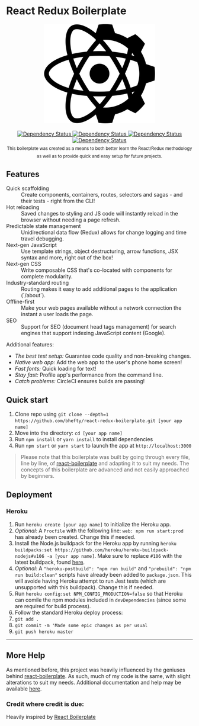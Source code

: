 # React Redux Boilerplate
<div align='center'>
  <img src='https://raw.githubusercontent.com/bhefty/brand/master/assets/react_boilerplate_logo.png' alt='React Redux Boilerplate logo' />
</div>

<br />

<div align='center'>
<!-- Build status -->
<a href='https://circleci.com/gh/bhefty/react-redux-boilerplate' target='_blank'>
  <img src='https://circleci.com/gh/bhefty/react-redux-boilerplate.svg?style=shield' alt='Dependency Status' />
</a>
<!-- Test coverage -->
<a href='https://coveralls.io/github/bhefty/react-redux-boilerplate?branch=master' target='_blank'>
  <img src='https://coveralls.io/repos/github/bhefty/react-redux-boilerplate/badge.svg?branch=master' alt='Dependency Status' />
</a>
<!-- depedency status -->
<a href='https://david-dm.org/bhefty/react-redux-boilerplate' target='_blank'>
  <img src='https://david-dm.org/bhefty/react-redux-boilerplate/status.svg' alt='Dependency Status' />
</a>
<!-- devDepedency status -->
<a href='https://david-dm.org/bhefty/react-redux-boilerplate?type=dev' target='_blank'>
  <img src='https://david-dm.org/bhefty/react-redux-boilerplate/dev-status.svg' alt='Dependency Status' />
</a>
</div>

<div align='center'>
  <sub>This boilerplate was created as a means to both better learn the React/Redux methodology as well as to provide
  quick and easy setup for future projects.</sub>
</div>

## Features


<dl>
  <dt>Quick scaffolding</dt>
  <dd>Create components, containers, routes, selectors and sagas - and their tests - right from the CLI!</dd>

  <dt>Hot reloading</dt>
  <dd>Saved changes to styling and JS code will instantly reload in the browser without needing a page refresh.</dd>

  <dt>Predictable state management</dt>
  <dd>Unidirectional data flow (Redux) allows for change logging and time travel debugging.</dd>

  <dt>Next-gen JavaScript</dt>
  <dd>Use template strings, object destructuring, arrow functions, JSX syntax and more, right out of the box!</dd>

  <dt>Next-gen CSS</dt>
  <dd>Write composable CSS that's co-located with components for complete modularity.</dd>

  <dt>Industry-standard routing</dt>
  <dd>Routing makes it easy to add additional pages to the application (`/about`).</dd>

  <dt>Offline-first</dt>
  <dd>Make your web pages available without a network connection the instant a user loads the page.</dd>

  <dt>SEO</dt>
  <dd>Support for SEO (document head tags management) for search engines that support indexing JavaScript content (Google).</dd>
</dl>

Additional features:
  - *The best test setup:* Guarantee code quality and non-breaking changes.
  - *Native web app:* Add the web app to the user's phone home screen!
  - *Fast fonts:* Quick loading for text!
  - *Stay fast:* Profile app's performance from the command line.
  - *Catch problems:* CircleCI ensures builds are passing!

## Quick start

1. Clone repo using `git clone --depth=1 https://github.com/bhefty/react-redux-boilerplate.git [your app name]`
2. Move into the directory: `cd [your app name]`
3. Run `npm install` or `yarn install` to install dependencies
4. Run `npm start` or `yarn start` to launch the app at `http://localhost:3000`

> Please note that this boilerplate was built by going through every file, line by line, of <a href='https://github.com/react-boilerplate/react-boilerplate'>react-boilerplate</a>
and adapting it to suit my needs. The concepts of this boilerplate are advanced and not easily approached by beginners.


## Deployment

### Heroku

1. Run `heroku create [your app name]` to initialize the Heroku app.
2. *Optional:* A `Procfile` with the following line: `web: npm run start:prod` has already been created. Change this if needed.
3. Install the Node.js buildpack for the Heroku app by running `heroku buildpacks:set https://github.com/heroku/heroku-buildpack-nodejs#v106 -a [your app name]`.
Make sure to replace `#106` with the latest buildpack, found <a href='https://github.com/heroku/heroku-buildpack-nodejs/releases'>here</a>.
4. *Optional:* A `"heroku-postbuild": "npm run build"` and `"prebuild": "npm run build:clean"` scripts have already been added to `package.json`. This will avoide having Heroku attempt
to run Jest tests (which are unsupported with this buildpack). Change this if needed.
5. Run `heroku config:set NPM_CONFIG_PRODUCTION=false` so that Heroku can comile the npm modules included in `devDependencies` (since some are required for build process).
6. Follow the standard Heroku deploy process:
  1. `git add .`
  2. `git commit -m 'Made some epic changes as per usual`
  3. `git push heroku master`

<hr />

## More Help

As mentioned before, this project was heavily influenced by the geniuses behind <a href='https://github.com/react-boilerplate/react-boilerplate'>react-boilerplate</a>.
As such, much of my code is the same, with slight alterations to suit my needs. Additional documentation and help may be available <a href='https://github.com/react-boilerplate/react-boilerplate/tree/master/docs'>here</a>.

### Credit where credit is due:
Heavily inspired by <a href='https://github.com/react-boilerplate/react-boilerplate'>React Boilerplate</a>